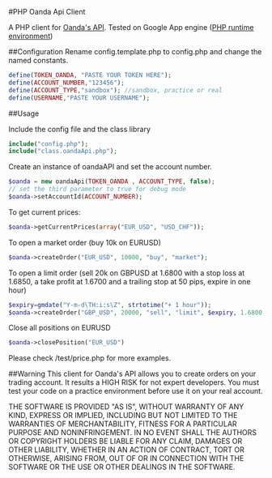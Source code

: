#PHP Oanda Api Client

A PHP client for [Oanda's API](http://developer.oanda.com/). Tested on Google App engine ([PHP runtime environment](https://developers.google.com/appengine/docs/php/))

##Configuration
Rename config.template.php to config.php and change the named constants.

```php
define(TOKEN_OANDA, "PASTE YOUR TOKEN HERE");
define(ACCOUNT_NUMBER,"123456");
define(ACCOUNT_TYPE,"sandbox"); //sandbox, practice or real
define(USERNAME,"PASTE YOUR USERNAME");
```

##Usage

Include the config file and the class library
```php
include("config.php");
include("class.oandaApi.php");
```

Create an instance of oandaAPI and set the account number.
```php
$oanda = new oandaApi(TOKEN_OANDA , ACCOUNT_TYPE, false);
// set the third parameter to true for debug mode
$oanda->setAccountId(ACCOUNT_NUMBER);
```

To get current prices:
```php
$oanda->getCurrentPrices(array("EUR_USD", "USD_CHF"));
```

To open a market order (buy 10k on EURUSD)
```php
$oanda->createOrder("EUR_USD", 10000, "buy", "market");
```

To open a limit order (sell 20k on GBPUSD at 1.6800 with a stop loss at 1.6850, a take profit at 1.6700 and a trailing stop at 50 pips, expire in one hour)
```php
$expiry=gmdate("Y-m-d\TH:i:s\Z", strtotime("+ 1 hour"));
$oanda->createOrder("GBP_USD", 20000, "sell", "limit", $expiry, 1.6800, 1.6850, 1.6700, 50);
```

Close all positions on EURUSD
```php
$oanda->closePosition("EUR_USD")
```

Please check /test/price.php for more examples.

##Warning
This client for Oanda's API allows you to create orders on your trading account. It results a HIGH RISK for not expert developers. You must test your code on a practice environment before use it on your real account.

THE SOFTWARE IS PROVIDED "AS IS", WITHOUT WARRANTY OF ANY KIND, EXPRESS OR IMPLIED, INCLUDING BUT NOT LIMITED TO THE WARRANTIES OF MERCHANTABILITY, FITNESS FOR A PARTICULAR PURPOSE AND NONINFRINGEMENT. IN NO EVENT SHALL THE AUTHORS OR COPYRIGHT HOLDERS BE LIABLE FOR ANY CLAIM, DAMAGES OR OTHER LIABILITY, WHETHER IN AN ACTION OF CONTRACT, TORT OR OTHERWISE, ARISING FROM, OUT OF OR IN CONNECTION WITH THE SOFTWARE OR THE USE OR OTHER DEALINGS IN THE SOFTWARE.

